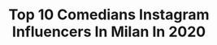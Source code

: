 ---
title: Top 10 Comedians Instagram Influencers In Milan In 2020
description: >-
  Find top comedians Instagram influencers in Milan in 2020. Most popular hashtags: #leiene #milano #iorestoacasa #germanolanzoni.
platform: Instagram
profiles:
  - username: "lanzonigermano"
    fullname: >-
      G E R M A N O  L A N Z O N I
    location: "Italy"
    followers: 112332
    engagement: 550
    commentsToLikes: 0.011263
    avatar: "https://scontent-ams4-1.cdninstagram.com/v/t51.2885-19/s320x320/30591717_429308977529594_6032483748522491904_n.jpg?_nc_ht=scontent-ams4-1.cdninstagram.com&_nc_ohc=DlYWquvGUm4AX91gMQa&oh=205badaac7dc45a37995a7adc0021c27&oe=5EB96155"
    verified: true
    hashtags: "#family, #milanononsiferma, #torino, #roma"
  - username: "gabrigabra"
    fullname: >-
      GABRA
    location: "Italy"
    followers: 26054
    engagement: 248
    commentsToLikes: 0.021723
    avatar: "https://scontent-ort2-1.cdninstagram.com/v/t51.2885-19/s320x320/90405130_2837174209846867_7230926043836579840_n.jpg?_nc_ht=scontent-ort2-1.cdninstagram.com&_nc_ohc=UqdI7UgQIhEAX8X77N5&oh=13138290c086be64eb21a1badf008630&oe=5EB99BF2"
    verified: false
    hashtags: "#briscolalibera, #italia1, #peakyblinders, #italia1"
  - username: "marynaofficial"
    fullname: >-
      Maryna
    location: "Italy"
    followers: 702513
    engagement: 401
    commentsToLikes: 0.007421
    avatar: "https://scontent-lhr8-1.cdninstagram.com/v/t51.2885-19/s320x320/84026020_625670701313012_4725425591468163072_n.jpg?_nc_ht=scontent-lhr8-1.cdninstagram.com&_nc_ohc=HjY7YFfwB0QAX_hVWBV&oh=8ac5a5c937e32ab72f13e31e58f3f372&oe=5EB89301"
    verified: true
    hashtags: "#menefrego, #mfw, #ilookdellaquarantena, #lacasadicarta"
  - username: "cristianopasca"
    fullname: >-
      C R I S T I A N O   P A S C A
    location: "Italy"
    followers: 29544
    engagement: 154
    commentsToLikes: 0.078990
    avatar: "https://scontent-ams4-1.cdninstagram.com/v/t51.2885-19/s320x320/74822934_495921497674245_6957758813776642048_n.jpg?_nc_ht=scontent-ams4-1.cdninstagram.com&_nc_ohc=IqdH36sdv18AX9HDg0P&oh=f301ae41dfbb3f0776bb6f243325b9d4&oe=5EB91B04"
    verified: false
    hashtags: "#editing, #cool, #diet, #attori"
  - username: "bes_kallaku"
    fullname: >-
      Bes Kallaku
    location: "Italy"
    followers: 1145575
    engagement: 186
    commentsToLikes: 0.012896
    avatar: "https://scontent-lga3-1.cdninstagram.com/v/t51.2885-19/s320x320/12749822_495661350635502_1446838762_a.jpg?_nc_ht=scontent-lga3-1.cdninstagram.com&_nc_ohc=2ikWEDtsvaYAX8grYP9&oh=661afe486e29535f0d663609e5917fb9&oe=5EAF7DBC"
    verified: true
    hashtags: "#skifteri, #karantine, #humor, #humorsocial"
  - username: "federic0manfredi"
    fullname: >-
      Federico Manfredi
    location: "Italy"
    followers: 3543
    engagement: 1871
    commentsToLikes: 0.048288
    avatar: "https://scontent-atl3-1.cdninstagram.com/v/t51.2885-19/s320x320/19764975_1944765725736037_6072773990617710592_a.jpg?_nc_ht=scontent-atl3-1.cdninstagram.com&_nc_ohc=Ch31k0VpFEoAX_kZc2s&oh=3be665430b201f8d50e27fd4388aede9&oe=5EBC0923"
    verified: false
    hashtags: "#losangeles, #friends, #quadro, #covid"
  - username: "gianlu.impastato"
    fullname: >-
      Gianluca Impastato
    location: "Italy"
    followers: 152265
    engagement: 117
    commentsToLikes: 0.016139
    avatar: "https://scontent-ams4-1.cdninstagram.com/v/t51.2885-19/s320x320/56811550_333800713993371_5249038076864364544_n.jpg?_nc_ht=scontent-ams4-1.cdninstagram.com&_nc_ohc=rLKakLUyd9kAX-4QkCO&oh=ba5f36a31ed048b2ff1965d70a0d72e5&oe=5EB339B6"
    verified: true
    hashtags: "#comedyitalia, #love, #zanzibar, #wineadvisor"
  - username: "cristianopasca"
    fullname: >-
      C R I S T I A N O   P A S C A
    location: "Italy"
    followers: 29544
    engagement: 154
    commentsToLikes: 0.078990
    avatar: "https://scontent-ams4-1.cdninstagram.com/v/t51.2885-19/s320x320/74822934_495921497674245_6957758813776642048_n.jpg?_nc_ht=scontent-ams4-1.cdninstagram.com&_nc_ohc=IqdH36sdv18AX9HDg0P&oh=f301ae41dfbb3f0776bb6f243325b9d4&oe=5EB91B04"
    verified: false
    hashtags: "#editing, #cool, #diet, #attori"
  - username: "gabrigabra"
    fullname: >-
      GABRA
    location: "Italy"
    followers: 26054
    engagement: 248
    commentsToLikes: 0.021723
    avatar: "https://scontent-ort2-1.cdninstagram.com/v/t51.2885-19/s320x320/90405130_2837174209846867_7230926043836579840_n.jpg?_nc_ht=scontent-ort2-1.cdninstagram.com&_nc_ohc=UqdI7UgQIhEAX8X77N5&oh=13138290c086be64eb21a1badf008630&oe=5EB99BF2"
    verified: false
    hashtags: "#briscolalibera, #italia1, #peakyblinders, #italia1"
  - username: "lanzonigermano"
    fullname: >-
      G E R M A N O  L A N Z O N I
    location: "Italy"
    followers: 112332
    engagement: 550
    commentsToLikes: 0.011263
    avatar: "https://scontent-ams4-1.cdninstagram.com/v/t51.2885-19/s320x320/30591717_429308977529594_6032483748522491904_n.jpg?_nc_ht=scontent-ams4-1.cdninstagram.com&_nc_ohc=DlYWquvGUm4AX91gMQa&oh=205badaac7dc45a37995a7adc0021c27&oe=5EB96155"
    verified: true
    hashtags: "#family, #milanononsiferma, #torino, #roma"
---